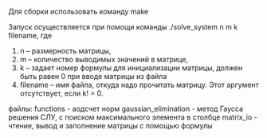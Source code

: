 Для сборки использовать команду make

Запуск осуществляется при помощи команды ./solve_system n m k filename, где
1. n – размерность матрицы,
2. m – количество выводимых значений в матрице,
3. k – задает номер формулы для инициализации матрицы, должен быть равен 0 при
вводе матрицы из файла
4. filename – имя файла, откуда надо прочитать матрицу. Этот аргумент отсутствует,
если k! = 0.

файлы:
functions - аодсчет норм
gaussian_elimination - метод Гаусса решения СЛУ, с поиском максимального элемента в столбце
matrix_io - чтение, вывод и заполнение матрицы с помощью формулы
